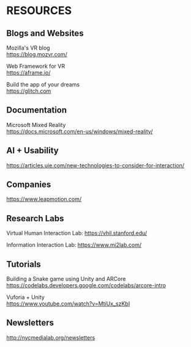 # RESOURCES

## Blogs and Websites    
Mozilla's VR blog     
https://blog.mozvr.com/      

Web Framework for VR     
https://aframe.io/     

Build the app of your dreams     
https://glitch.com     

## Documentation
Microsoft Mixed Reality      
https://docs.microsoft.com/en-us/windows/mixed-reality/

## AI + Usability    
https://articles.uie.com/new-technologies-to-consider-for-interaction/

## Companies     
https://www.leapmotion.com/     

## Research Labs
Virtual Human Interaction Lab: https://vhil.stanford.edu/     

Information Interaction Lab: https://www.mi2lab.com/

## Tutorials
Building a Snake game using Unity and ARCore     
https://codelabs.developers.google.com/codelabs/arcore-intro

Vuforia + Unity     
https://www.youtube.com/watch?v=MtiUx_szKbI  

## Newsletters
http://nycmedialab.org/newsletters    



